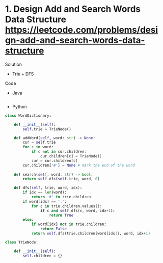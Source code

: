 # 1. Design Add and Search Words Data Structure https://leetcode.com/problems/design-add-and-search-words-data-structure

Solution

- Trie + DFS

Code

- Java

```java

```

- Python

```python
class WordDictionary:

    def __init__(self):
        self.trie = TrieNode()

    def addWord(self, word: str) -> None:
        cur = self.trie
        for c in word:
            if c not in cur.children:
                cur.children[c] = TrieNode()
            cur = cur.children[c]
        cur.children['#'] = None # mark the end of the word
        
    def search(self, word: str) -> bool:
        return self.dfs(self.trie, word, 0)

    def dfs(self, trie, word, idx):
        if idx == len(word):
            return '#' in trie.children
        if word[idx] == '.':
            for c in trie.children.values():
                if c and self.dfs(c, word, idx+1):
                    return True
        else: 
            if word[idx] not in trie.children:
                return False
            return self.dfs(trie.children[word[idx]], word, idx+1)

class TrieNode:

    def __init__(self):
        self.children = {}
```
